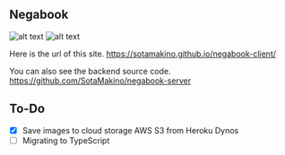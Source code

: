 ## Negabook

![alt text](https://github.com/SotaMakino/negabook-client/blob/master/public/nega_pic_v4.png)
![alt text](https://github.com/SotaMakino/negabook-client/blob/master/public/screenShot2.png)




Here is the url of this site.
<https://sotamakino.github.io/negabook-client/>

You can also see the backend source code.
<https://github.com/SotaMakino/negabook-server>


## To-Do

- [x]  Save images to cloud storage AWS S3 from Heroku Dynos
- [ ]  Migrating to TypeScript
